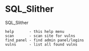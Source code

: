 # SQL_Slither
SQL_Slither

    help       - this help menu
    scan       - scan site for vulns
    find_panel - find admin panel/logins
    vulns      - list all found vulns
